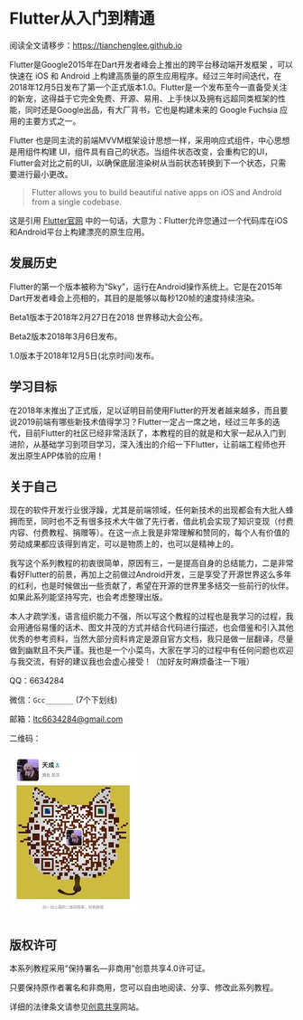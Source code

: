 # Flutter从入门到精通

阅读全文请移步：https://tianchenglee.github.io

Flutter是Google2015年在Dart开发者峰会上推出的跨平台移动端开发框架 ，可以快速在 iOS 和 Android 上构建高质量的原生应用程序。经过三年时间迭代，在2018年12月5日发布了第一个正式版本1.0。Flutter是一个发布至今一直备受关注的新宠，这得益于它完全免费、开源、易用、上手快以及拥有远超同类框架的性能，同时还是Google出品，有大厂背书，它也是构建未来的 Google Fuchsia 应用的主要方式之一。

Flutter 也是同主流的前端MVVM框架设计思想一样，采用响应式组件，中心思想是用组件构建 UI，组件具有自己的状态。当组件状态改变，会重构它的UI，Flutter会对比之前的UI，以确保底层渲染树从当前状态转换到下一个状态，只需要进行最小更改。

> Flutter allows you to build beautiful native apps on iOS and Android from a single codebase.

这是引用 [Flutter官网](https://flutter.dev/) 中的一句话，大意为：Flutter允许您通过一个代码库在iOS和Android平台上构建漂亮的原生应用。

## 发展历史

Flutter的第一个版本被称为“Sky”，运行在Android操作系统上。它是在2015年Dart开发者峰会上亮相的，其目的是能够以每秒120帧的速度持续渲染。

Beta1版本于2018年2月27日在2018 世界移动大会公布。

Beta2版本2018年3月6日发布。

1.0版本于2018年12月5日(北京时间)发布。

## 学习目标

在2018年末推出了正式版，足以证明目前使用Flutter的开发者越来越多，而且要说2019前端有哪些新技术值得学习？Flutter一定占一席之地，经过三年多的迭代，目前Flutter的社区已经非常活跃了，本教程的目的就是和大家一起从入门到进阶，从基础学习到项目学习，深入浅出的介绍一下Flutter，让前端工程师也开发出原生APP体验的应用！

## 关于自己

现在的软件开发行业很浮躁，尤其是前端领域，任何新技术的出现都会有大批人蜂拥而至，同时也不乏有很多技术大牛做了先行者，借此机会实现了知识变现（付费内容、付费教程、捐赠等）。在这一点上我是非常理解和赞同的，每个人有价值的劳动成果都应该得到肯定，可以是物质上的，也可以是精神上的。

我写这个系列教程的初衷很简单，原因有三，一是提高自身的总结能力，二是非常看好Flutter的前景，再加上之前做过Android开发，三是享受了开源世界这么多年的红利，也是时候做出一些贡献了，希望在开源的世界里多结交一些前行的伙伴。如果此系列能坚持写完，也会考虑整理出版。

本人才疏学浅，语言组织能力不强，所以写这个教程的过程也是我学习的过程，我会用通俗易懂的话术、图文并茂的方式并结合代码进行描述，也会借鉴和引入其他优秀的参考资料，当然大部分资料肯定是源自官方文档，我只是做一层翻译，尽量做到幽默且不失严谨。我也是一个小菜鸟，大家在学习的过程中有任何问题也欢迎与我交流，有好的建议我也会虚心接受！（加好友时麻烦备注一下哦）

QQ：6634284

微信：`Gcc_______`  (7个下划线)

邮箱：ltc6634284@gmail.com

二维码：

![wechat](assets/wechat.jpg)

## 版权许可

本系列教程采用“保持署名—非商用”创意共享4.0许可证。

只要保持原作者署名和非商用，您可以自由地阅读、分享、修改此系列教程。

详细的法律条文请参见[创意共享](http://creativecommons.org/licenses/by-nc/4.0/)网站。